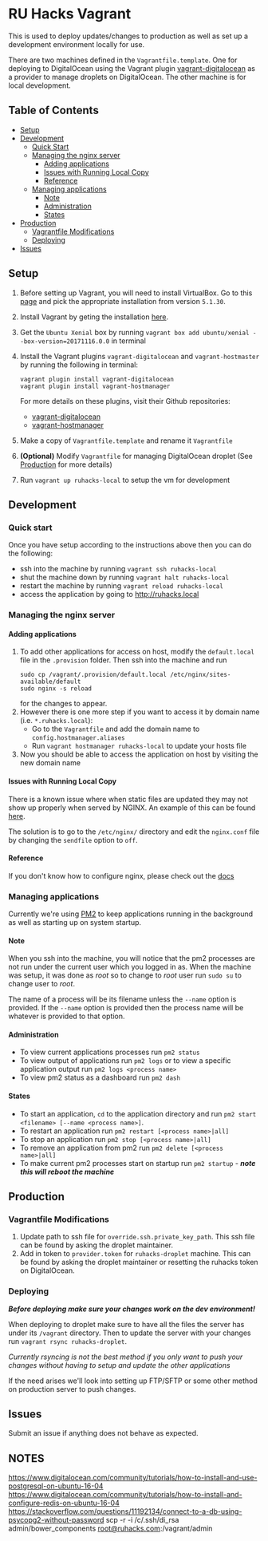 # RU Hacks Vagrant

This is used to deploy updates/changes to production as well as set up a development environment locally for use.

There are two machines defined in the `Vagrantfile.template`. One for deploying to DigitalOcean using the Vagrant plugin [vagrant-digitalocean](https://github.com/devopsgroup-io/vagrant-digitalocean) as a provider to manage droplets on DigitalOcean. The other machine is for local development.

## Table of Contents
- [Setup](#setup)
- [Development](#development)
  - [Quick Start](#quick-start)
  - [Managing the nginx server](#managing-the-nginx-server)
    - [Adding applications](#adding-applications)
    - [Issues with Running Local Copy](#issues-with-running-local-copy)
    - [Reference](#reference)
  - [Managing applications](#managing-applications)
    - [Note](#note)
    - [Administration](#administration)
    - [States](#states)
- [Production](#production)
  - [Vagrantfile Modifications](#vagrantfile-modifications)
  - [Deploying](#deploying)
- [Issues](#issues)

## Setup

1. Before setting up Vagrant, you will need to install VirtualBox. Go to this [page](https://www.virtualbox.org/wiki/Download_Old_Builds_5_1) and pick the appropriate installation from version `5.1.30`.
2. Install Vagrant by geting the installation [here](https://releases.hashicorp.com/vagrant/2.0.1/).
3. Get the `Ubuntu Xenial` box by running `vagrant box add ubuntu/xenial --box-version=20171116.0.0` in terminal
4. Install the Vagrant plugins `vagrant-digitalocean` and `vagrant-hostmaster` by running the following in terminal:
    ```
    vagrant plugin install vagrant-digitalocean
    vagrant plugin install vagrant-hostmanager
    ```

    For more details on these plugins, visit their Github repositories:
    - [vagrant-digitalocean](https://github.com/devopsgroup-io/vagrant-digitalocean/)
    - [vagrant-hostmanager](https://github.com/devopsgroup-io/vagrant-hostmanager)
5. Make a copy of `Vagrantfile.template` and rename it `Vagrantfile`
6. __(Optional)__ Modify `Vagrantfile` for managing DigitalOcean droplet (See [Production](#production) for more details)
7. Run `vagrant up ruhacks-local` to setup the vm for development

## Development

### Quick start

Once you have setup according to the instructions above then you can do the following:
- ssh into the machine by running `vagrant ssh ruhacks-local`
- shut the machine down by running `vagrant halt ruhacks-local`
- restart the machine by running `vagrant reload ruhacks-local`
- access the application by going to http://ruhacks.local

### Managing the nginx server

#### Adding applications

1. To add other applications for access on host, modify the `default.local` file in the `.provision` folder. Then ssh into the machine and run
    ```
    sudo cp /vagrant/.provision/default.local /etc/nginx/sites-available/default
    sudo nginx -s reload
    ```
    for the changes to appear.
2. However there is one more step if you want to access it by domain name (i.e. `*.ruhacks.local`):
    - Go to the `Vagrantfile` and add the domain name to `config.hostmanager.aliases`
    - Run `vagrant hostmanager ruhacks-local` to update your hosts file
3. Now you should be able to access the application on host by visiting the new domain name

#### Issues with Running Local Copy

There is a known issue where when static files are updated they may not show up properly when served by NGINX.
An example of this can be found [here](https://web.archive.org/web/20130305235704/http://smotko.si/nginx-static-file-problem/).

The solution is to go to the `/etc/nginx/` directory and edit the `nginx.conf` file by changing the `sendfile` option to `off`.

#### Reference

If you don't know how to configure nginx, please check out the [docs](http://nginx.org/en/docs/)

### Managing applications

Currently we're using [PM2](http://pm2.keymetrics.io/) to keep applications running in the background as well as starting up on system startup.

#### Note

When you ssh into the machine, you will notice that the pm2 processes are not run under the current user which you logged in as. When the machine was setup, it was done as _root_ so to change to _root_ user run `sudo su` to change user to _root_.

The name of a process will be its filename unless the `--name` option is provided. If the `--name` option is provided then the process name will be whatever is provided to that option.

#### Administration
- To view current applications processes run `pm2 status`
- To view output of applications run `pm2 logs` or to view a specific application output run `pm2 logs <process name>`
- To view pm2 status as a dashboard run `pm2 dash`

#### States
- To start an application, `cd` to the application directory and run `pm2 start <filename> [--name <process name>]`.
- To restart an application run `pm2 restart [<process name>|all]`
- To stop an application run `pm2 stop [<process name>|all]`
- To remove an application from pm2 run `pm2 delete [<process name>|all]`
- To make current pm2 processes start on startup run `pm2 startup` - ___note this will reboot the machine___

## Production

### Vagrantfile Modifications

1. Update path to ssh file for `override.ssh.private_key_path`. This ssh file can be found by asking the droplet maintainer.
2. Add in token to `provider.token` for `ruhacks-droplet` machine. This can be found by asking the droplet maintainer or resetting the ruhacks token on DigitalOcean.

### Deploying

___Before deploying make sure your changes work on the dev environment!___

When deploying to droplet make sure to have all the files the server has under its `/vagrant` directory. Then to update the server with your changes run `vagrant rsync ruhacks-droplet`.

_Currently rsyncing is not the best method if you only want to push your changes without having to setup and update the other applications_

If the need arises we'll look into setting up FTP/SFTP or some other method on production server to push changes.

## Issues

Submit an issue if anything does not behave as expected.

## NOTES
https://www.digitalocean.com/community/tutorials/how-to-install-and-use-postgresql-on-ubuntu-16-04
https://www.digitalocean.com/community/tutorials/how-to-install-and-configure-redis-on-ubuntu-16-04
https://stackoverflow.com/questions/11192134/connect-to-a-db-using-psycopg2-without-password
scp -r -i /c/.ssh/di_rsa admin/bower_components root@ruhacks.com:/vagrant/admin